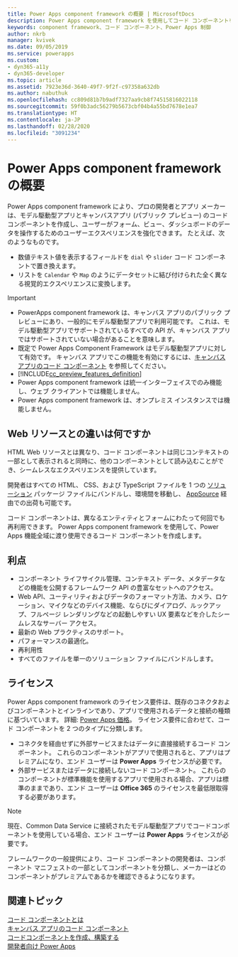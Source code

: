 ```yaml
---
title: Power Apps component framework の概要 | MicrosoftDocs
description: Power Apps component framework を使用してコード コンポーネントを作成し、フォーム、ビュー、ダッシュボードでデータを表示して作業する高度なユーザー エクスペリエンスを提供します。
keywords: component framework、コード コンポーネント、Power Apps 制御
author: nkrb
manager: kvivek
ms.date: 09/05/2019
ms.service: powerapps
ms.custom:
- dyn365-a11y
- dyn365-developer
ms.topic: article
ms.assetid: 7923e36d-3640-49f7-9f2f-c97358a632db
ms.author: nabuthuk
ms.openlocfilehash: cc809d81b7b9adf7327aa9cb8f74515816022118
ms.sourcegitcommit: 59f0b3adc56279b5673cbf04b4a55bd7678e1ea7
ms.translationtype: HT
ms.contentlocale: ja-JP
ms.lasthandoff: 02/28/2020
ms.locfileid: "3091234"
---
```

# <a name="power-apps-component-framework-overview"></a>Power Apps component frameworkの概要

Power Apps component framework により、プロの開発者とアプリ メーカーは、モデル駆動型アプリとキャンバスアプリ (パブリック プレビュー) のコード コンポーネントを作成し、ユーザーがフォーム、ビュー、ダッシュボードのデータを操作するためのユーザーエクスペリエンスを強化できます。 たとえば、次のようなものです。

- 数値テキスト値を表示するフィールドを `dial` や `slider` コード コンポーネントで置き換えます。
- リストを `Calendar` や `Map` のようにデータセットに結び付けられた全く異なる視覚的エクスペリエンスに変換します。

> [!IMPORTANT]
> - PowerApps component framework は、キャンバス アプリのパブリック プレビューにあり、一般的にモデル駆動型アプリで利用可能です。 これは、モデル駆動型アプリでサポートされているすべての API が、キャンバス アプリではサポートされていない場合があることを意味します。
> - 既定で Power Apps Component Framework はモデル駆動型アプリに対して有効です。 キャンバス アプリでこの機能を有効にするには、[キャンバス アプリのコード コンポーネント](component-framework-for-canvas-apps.md) を参照してください。
> - [!INCLUDE[cc_preview_features_definition](../../includes/cc-preview-features-definition.md)]
> - Power Apps component framework は統一インターフェイスでのみ機能し、ウェブ クライアントでは機能しません。 
> - Power Apps component framework は、オンプレミス インスタンスでは機能しません。 

## <a name="how-is-it-different-from-web-resources"></a>Web リソースとの違いは何ですか

HTML Web リソースとは異なり、コード コンポーネントは同じコンテキストの一部として表示されると同時に、他のコンポーネントとして読み込むことができ、シームレスなエクスペリエンスを提供しています。 

開発者はすべての HTML、 CSS、および TypeScript ファイルを 1 つの [ソリューション](https://docs.microsoft.com/dynamics365/customer-engagement/customize/solutions-overview) パッケージ ファイルにバンドルし、環境間を移動し、 [AppSource](https://appsource.microsoft.com/marketplace/apps?page=1&product=dynamics-365) 経由での出荷も可能です。 

コード コンポーネントは、異なるエンティティとフォームにわたって何回でも再利用できます。 Power Apps component framework を使用して、Power Apps 機能全域に渡り使用できるコード コンポーネントを作成します。

## <a name="advantages"></a>利点 

- コンポーネント ライフサイクル管理、コンテキスト データ、メタデータなどの機能を公開するフレームワーク API の豊富なセットへのアクセス。 
- Web API、ユーティリティおよびデータのフォーマット方法、カメラ、ロケーション、マイクなどのデバイス機能、ならびにダイアログ、ルックアップ、フルページ レンダリングなどの起動しやすい UX 要素などを介したシームレスなサーバー アクセス。  
- 最新の Web プラクティスのサポート。
- パフォーマンスの最適化。
- 再利用性
- すべてのファイルを単一のソリューション ファイルにバンドルします。

## <a name="licensing"></a>ライセンス

Power Apps component framework のライセンス要件は、既存のコネクタおよびコンポーネントとインラインであり、アプリで使用されるデータと接続の種類に基づいています。 詳細: [Power Apps 価格](https://powerapps.microsoft.com/pricing/)。 ライセンス要件に合わせて、コード コンポーネントを 2 つのタイプに分類します。

- コネクタを経由せずに外部サービスまたはデータに直接接続するコード コンポーネント。 これらのコンポーネントがアプリで使用されると、アプリはプレミアムになり、エンド ユーザーは **Power Apps** ライセンスが必要です。
- 外部サービスまたはデータに接続しないコード コンポーネント。 これらのコンポーネントが標準機能を使用するアプリで使用される場合、アプリは標準のままであり、エンド ユーザーは **Office 365** のライセンスを最低限取得する必要があります。

> [!NOTE]
> 現在、Common Data Service に接続されたモデル駆動型アプリでコードコンポーネントを使用している場合、エンド ユーザーは **Power Apps** ライセンスが必要です。

フレームワークの一般提供により、コード コンポーネントの開発者は、コンポーネント マニフェストの一部としてコンポーネントを分類し、メーカーはどのコンポーネントがプレミアムであるかを確認できるようになります。

## <a name="related-topics"></a>関連トピック

[コード コンポーネントとは](custom-controls-overview.md)<br/>
[キャンバス アプリのコード コンポーネント](component-framework-for-canvas-apps.md)<br/>
[コードコンポーネントを作成、構築する](create-custom-controls-using-pcf.md)<br/>
[開発者向け Power Apps](https://docs.microsoft.com/powerapps/#pivot=home&panel=developer)

